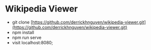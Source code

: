 # Wikipedia Viewer

- git clone [https://github.com/derrickhnguyen/wikipedia-viewer.git](https://github.com/derrickhnguyen/wikipedia-viewer.git)
- npm install
- npm run serve
- visit localhost:8080;
